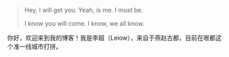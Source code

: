 
> Hey, I will get you. Yeah, is me. I must be.
>
> I know you will come. I know, we all know.

你好，欢迎来到我的博客！我是李超（Leiow），来自于燕赵古都，目前在哏都这个准一线城市打拼。
